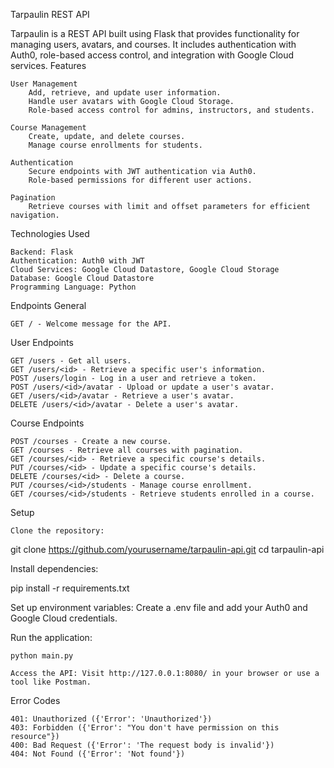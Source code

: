 Tarpaulin REST API

Tarpaulin is a REST API built using Flask that provides functionality for managing users, avatars, and courses. It includes authentication with Auth0, role-based access control, and integration with Google Cloud services.
Features

    User Management
        Add, retrieve, and update user information.
        Handle user avatars with Google Cloud Storage.
        Role-based access control for admins, instructors, and students.

    Course Management
        Create, update, and delete courses.
        Manage course enrollments for students.

    Authentication
        Secure endpoints with JWT authentication via Auth0.
        Role-based permissions for different user actions.

    Pagination
        Retrieve courses with limit and offset parameters for efficient navigation.

Technologies Used

    Backend: Flask
    Authentication: Auth0 with JWT
    Cloud Services: Google Cloud Datastore, Google Cloud Storage
    Database: Google Cloud Datastore
    Programming Language: Python

Endpoints
General

    GET / - Welcome message for the API.

User Endpoints

    GET /users - Get all users.
    GET /users/<id> - Retrieve a specific user's information.
    POST /users/login - Log in a user and retrieve a token.
    POST /users/<id>/avatar - Upload or update a user's avatar.
    GET /users/<id>/avatar - Retrieve a user's avatar.
    DELETE /users/<id>/avatar - Delete a user's avatar.

Course Endpoints

    POST /courses - Create a new course.
    GET /courses - Retrieve all courses with pagination.
    GET /courses/<id> - Retrieve a specific course's details.
    PUT /courses/<id> - Update a specific course's details.
    DELETE /courses/<id> - Delete a course.
    PUT /courses/<id>/students - Manage course enrollment.
    GET /courses/<id>/students - Retrieve students enrolled in a course.

Setup

    Clone the repository:

git clone https://github.com/yourusername/tarpaulin-api.git
cd tarpaulin-api

Install dependencies:

pip install -r requirements.txt

Set up environment variables: Create a .env file and add your Auth0 and Google Cloud credentials.

Run the application:

    python main.py

    Access the API: Visit http://127.0.0.1:8080/ in your browser or use a tool like Postman.

Error Codes

    401: Unauthorized ({'Error': 'Unauthorized'})
    403: Forbidden ({'Error': "You don't have permission on this resource"})
    400: Bad Request ({'Error': 'The request body is invalid'})
    404: Not Found ({'Error': 'Not found'})
